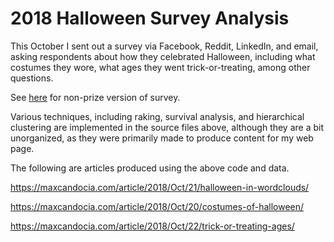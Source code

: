 # 2018 Halloween Survey Analysis

This October I sent out a survey via Facebook, Reddit, LinkedIn, and email, asking respondents about how they celebrated Halloween, including what costumes they wore, what ages they went trick-or-treating, among other questions.

See [here](https://docs.google.com/forms/d/e/1FAIpQLSe9migltZ2djegT8XvrphHmdnhWaIM4sMR9PDMsbPIXm0pGYQ/viewform?usp=sf_link) for non-prize version of survey.

Various techniques, including raking, survival analysis, and hierarchical clustering are implemented in the source files above, although they are a bit unorganized, as they were primarily made to produce content for my web page.

The following are articles produced using the above code and data.

https://maxcandocia.com/article/2018/Oct/21/halloween-in-wordclouds/

https://maxcandocia.com/article/2018/Oct/20/costumes-of-halloween/

https://maxcandocia.com/article/2018/Oct/22/trick-or-treating-ages/